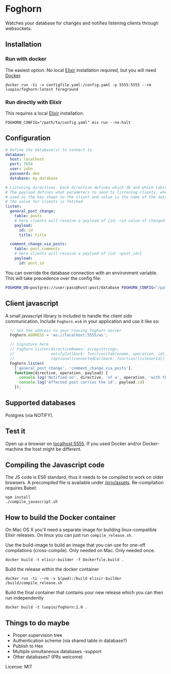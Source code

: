 # Foghorn

Watches your database for changes and notifies listening clients through websockets.

## Installation

### Run with docker

The easiest option. No local [Elixir](http://elixir-lang.org/) installation required, but you will need [Docker](https://www.docker.com/products/overview).

```
docker run -ti -v configfile.yaml:/config.yaml -p 5555:5555 --rm luopio/foghorn:latest foreground
```

### Run directly with Elixir

This requires a local [Elixir](http://elixir-lang.org/) installation.

```
FOGHORN_CONFIG="/path/to/config.yaml" mix run --no-halt
```

## Configuration

```yaml
# Define the database(s) to connect to
database:
  host: localhost
  port: 7654
  user: john
  password: doe
  database: my_database

# Listening directives. Each directive defines which db and which table to listen to.
# The payload defines what parameters to send to listening clients, where the key is
# used as the key shown to the client and value is the name of the database column where
# the value for clients is fetched
listen:
  general_post_change:
    table: posts
    # here clients will receive a payload of {id: <id value of changed row>, title: <title of changed row>}
    payload:
      id: id
      title: title

  comment_change_via_posts:
    table: post_comments
    # here clients will receive a payload of {id: <post_id>}
    payload:
      id: post_id  

```

You can override the database connection with an environment variable. This will take precedence over the config
file: 

```bash
FOGHORN_DB=postgres://user:pass@host:post/database FOGHORN_CONFIG="/path/to/config.yaml" mix run --no-halt
```

## Client javascript

A small javascript library is included to handle the client side communication. Include `Foghorn.es6` in your
application and use it like so:
```js
  // Set the address to your running Foghorn server
  Foghorn.ADDRESS = 'ws://localhost:5555/ws';

  // Signature here
  // Foghorn.listen(directiveNames: array<string>,
  //                notifyCallback: function(tablename, operation, id),
  //                (optional)connectedCallback: function(listenerId))
  Foghorn.listen(
    ['general_post_change', 'comment_change_via_posts'],
    function(directive, operation, payload) {
      console.log('Notified on', directive, 'of a', operation, 'with the payload', payload);
      console.log('Affected post carries the id', payload.id)
    });
```

## Supported databases

Postgres (via NOTIFY).

## Test it

Open up a browser on [localhost:5555](localhost:5555). If you used Docker and/or Docker-machine
the host might be different.

## Compiling the Javascript code

The JS code is ES6 standard, thus it needs to be compiled to work on older browsers.
A precompiled file is available under [/priv/assets](./priv/assets/). Re-compilation requires Babel:

```
npm install
./compile_javascript.sh
```

## How to build the Docker container

On Mac OS X you'll need a separate image for building linux-compatible Elixir releases. On linux you can just run `compile_release.sh`.

Use the build-image to build an image that you can use for one-off compilations (cross-compile). Only needed on Mac. Only needed once.
```
docker build -t elixir-builder -f Dockerfile.build .
```

Build the release within the docker container
```
docker run -ti --rm -v $(pwd):/build elixir-builder /build/compile_release.sh
```

Build the final container that contains your new release which you can then run independently
```
docker build -t luopio/foghorn:2.0 .
```


## Things to do maybe

- Proper supervision tree
- Authentication scheme (via shared table in database?)
- Publish to Hex
- Multiple simultaneous databases -support
- Other databases? (PRs welcome)


License: MIT
